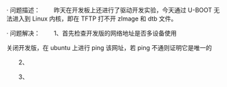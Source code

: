 · 问题描述：
&emsp;&emsp;昨天在开发板上还进行了驱动开发实验，今天通过 U-BOOT 无法进入到 Linux 内核，即在 TFTP 打不开 zImage 和 dtb 文件。

· 问题解决：
&emsp;&emsp;1、首先检查开发版的网络地址是否多设备使用

关闭开发版，在 ubuntu 上进行 ping 该网址，若 ping 不通则证明它是唯一的

&emsp;&emsp;2、


&emsp;&emsp;3、
<!--stackedit_data:
eyJoaXN0b3J5IjpbMTIxMzAxMzM0OSwxMjQ2OTI5NDI4XX0=
-->